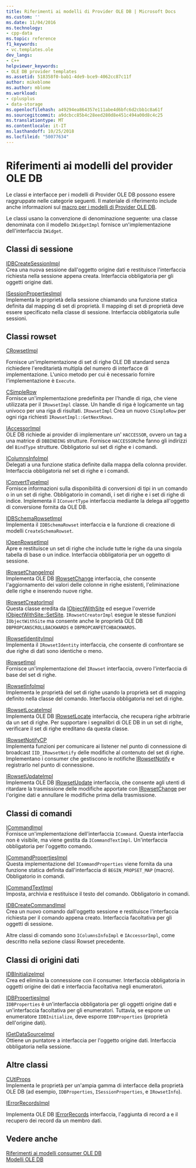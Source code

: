 ```yaml
---
title: Riferimenti ai modelli di Provider OLE DB | Microsoft Docs
ms.custom: ''
ms.date: 11/04/2016
ms.technology:
- cpp-data
ms.topic: reference
f1_keywords:
- vc.templates.ole
dev_langs:
- C++
helpviewer_keywords:
- OLE DB provider templates
ms.assetid: 518358f0-bab1-4de9-bce9-4062cc87c11f
author: mikeblome
ms.author: mblome
ms.workload:
- cplusplus
- data-storage
ms.openlocfilehash: a49294ea864357e111abe4d6bfc6d2cbb1c8a61f
ms.sourcegitcommit: a9dcbcc85b4c28eed280d8e451c494a00d8c4c25
ms.translationtype: MT
ms.contentlocale: it-IT
ms.lasthandoff: 10/25/2018
ms.locfileid: "50077634"
---
```

# <a name="ole-db-provider-templates-reference"></a>Riferimenti ai modelli del provider OLE DB

Le classi e interfacce per i modelli di Provider OLE DB possono essere raggruppate nelle categorie seguenti. Il materiale di riferimento include anche informazioni sul [macro per i modelli di Provider OLE DB](../../data/oledb/macros-for-ole-db-provider-templates.md).

Le classi usano la convenzione di denominazione seguente: una classe denominata con il modello `IWidgetImpl` fornisce un'implementazione dell'interfaccia `IWidget`.

## <a name="session-classes"></a>Classi di sessione

[IDBCreateSessionImpl](../../data/oledb/idbcreatesessionimpl-class.md)<br/>
Crea una nuova sessione dall'oggetto origine dati e restituisce l'interfaccia richiesta nella sessione appena creata. Interfaccia obbligatoria per gli oggetti origine dati.

[ISessionPropertiesImpl](../../data/oledb/isessionpropertiesimpl-class.md)<br/>
Implementa le proprietà della sessione chiamando una funzione statica definita dal mapping di set di proprietà. Il mapping di set di proprietà deve essere specificato nella classe di sessione. Interfaccia obbligatoria sulle sessioni.

## <a name="rowset-classes"></a>Classi rowset

[CRowsetImpl](../../data/oledb/crowsetimpl-class.md)

Fornisce un'implementazione di set di righe OLE DB standard senza richiedere l'ereditarietà multipla del numero di interfacce di implementazione. L'unico metodo per cui è necessario fornire l'implementazione è `Execute`.

[CSimpleRow](../../data/oledb/csimplerow-class.md)<br/>
Fornisce un'implementazione predefinita per l'handle di riga, che viene utilizzata per il `IRowsetImpl` classe. Un handle di riga è logicamente un tag univoco per una riga di risultati. `IRowsetImpl` Crea un nuovo `CSimpleRow` per ogni riga richiesti `IRowsetImpl::GetNextRows`.

[IAccessorImpl](../../data/oledb/iaccessorimpl-class.md)<br/>
OLE DB richiede ai provider di implementare un' `HACCESSOR`, ovvero un tag a una matrice di `DBBINDING` strutture. Fornisce `HACCESSOR`che fanno gli indirizzi del `BindType` strutture. Obbligatorio sul set di righe e i comandi.

[IColumnsInfoImpl](../../data/oledb/icolumnsinfoimpl-class.md)<br/>
Delegati a una funzione statica definite dalla mappa della colonna provider. Interfaccia obbligatoria nel set di righe e i comandi.

[IConvertTypeImpl](../../data/oledb/iconverttypeimpl-class.md)<br/>
Fornisce informazioni sulla disponibilità di conversioni di tipi in un comando o in un set di righe. Obbligatorio in comandi, i set di righe e i set di righe di indice. Implementa il `IConvertType` interfaccia mediante la delega all'oggetto di conversione fornita da OLE DB.

[IDBSchemaRowsetImpl](../../data/oledb/idbschemarowsetimpl-class.md)<br/>
Implementa il `IDBSchemaRowset` interfaccia e la funzione di creazione di modelli `CreateSchemaRowset`.

[IOpenRowsetImpl](../../data/oledb/iopenrowsetimpl-class.md)<br/>
Apre e restituisce un set di righe che include tutte le righe da una singola tabella di base o un indice. Interfaccia obbligatoria per un oggetto di sessione.

[IRowsetChangeImpl](../../data/oledb/irowsetchangeimpl-class.md)<br/>
Implementa OLE DB [IRowsetChange](/previous-versions/windows/desktop/ms715790) interfaccia, che consente l'aggiornamento dei valori delle colonne in righe esistenti, l'eliminazione delle righe e inserendo nuove righe.

[IRowsetCreatorImpl](../../data/oledb/irowsetcreatorimpl-class.md)<br/>
Questa classe eredita da [IObjectWithSite](/windows/desktop/api/ocidl/nn-ocidl-iobjectwithsite) ed esegue l'override [IObjectWithSite::SetSite](/windows/desktop/api/ocidl/nf-ocidl-iobjectwithsite-setsite). `IRowsetCreatorImpl` esegue le stesse funzioni `IObjectWithSite` ma consente anche le proprietà OLE DB `DBPROPCANSCROLLBACKWARDS` e `DBPROPCANFETCHBACKWARDS`.

[IRowsetIdentityImpl](../../data/oledb/irowsetidentityimpl-class.md)<br/>
Implementa il `IRowsetIdentity` interfaccia, che consente di confrontare se due righe di dati sono identiche o meno.

[IRowsetImpl](../../data/oledb/irowsetimpl-class.md)<br/>
Fornisce un'implementazione del `IRowset` interfaccia, ovvero l'interfaccia di base del set di righe.

[IRowsetInfoImpl](../../data/oledb/irowsetinfoimpl-class.md)<br/>
Implementa le proprietà del set di righe usando la proprietà set di mapping definito nella classe del comando. Interfaccia obbligatoria nel set di righe.

[IRowsetLocateImpl](../../data/oledb/irowsetlocateimpl-class.md)<br/>
Implementa OLE DB [IRowsetLocate](/previous-versions/windows/desktop/ms721190) interfaccia, che recupera righe arbitrarie da un set di righe. Per supportare i segnalibri di OLE DB in un set di righe, verificare il set di righe ereditano da questa classe.

[IRowsetNotifyCP](../../data/oledb/irowsetnotifycp-class.md)<br/>
Implementa funzioni per comunicare ai listener nel punto di connessione di broadcast `IID_IRowsetNotify` delle modifiche al contenuto del set di righe. Implementano i consumer che gestiscono le notifiche [IRowsetNotify](/previous-versions/windows/desktop/ms712959) e registrarlo nel punto di connessione.

[IRowsetUpdateImpl](../../data/oledb/irowsetupdateimpl-class.md)<br/>
Implementa OLE DB [IRowsetUpdate](/previous-versions/windows/desktop/ms714401) interfaccia, che consente agli utenti di ritardare la trasmissione delle modifiche apportate con [IRowsetChange](/previous-versions/windows/desktop/ms715790) per l'origine dati e annullare le modifiche prima della trasmissione.

## <a name="command-classes"></a>Classi di comandi

[ICommandImpl](../../data/oledb/icommandimpl-class.md)<br/>
Fornisce un'implementazione dell'interfaccia `ICommand`. Questa interfaccia non è visibile, ma viene gestita da `ICommandTextImpl`. Un'interfaccia obbligatoria per l'oggetto comando.

[ICommandPropertiesImpl](../../data/oledb/icommandpropertiesimpl-class.md)<br/>
Questa implementazione del `ICommandProperties` viene fornita da una funzione statica definita dall'interfaccia di `BEGIN_PROPSET_MAP` (macro). Obbligatorio in comandi.

[ICommandTextImpl](../../data/oledb/icommandtextimpl-class.md)<br/>
Imposta, archivia e restituisce il testo del comando. Obbligatorio in comandi.

[IDBCreateCommandImpl](../../data/oledb/idbcreatecommandimpl-class.md)<br/>
Crea un nuovo comando dall'oggetto sessione e restituisce l'interfaccia richiesta per il comando appena creato. Interfaccia facoltativa per gli oggetti di sessione.

Altre classi di comando sono `IColumnsInfoImpl` e `IAccessorImpl`, come descritto nella sezione classi Rowset precedente.

## <a name="data-source-classes"></a>Classi di origini dati

[IDBInitializeImpl](../../data/oledb/idbinitializeimpl-class.md)<br/>
Crea ed elimina la connessione con il consumer. Interfaccia obbligatoria in oggetti origine dei dati e interfaccia facoltativa negli enumeratori.

[IDBPropertiesImpl](../../data/oledb/idbpropertiesimpl-class.md)<br/>
`IDBProperties` è un'interfaccia obbligatoria per gli oggetti origine dati e un'interfaccia facoltativa per gli enumeratori. Tuttavia, se espone un enumeratore `IDBInitialize`, deve esporre `IDBProperties` (proprietà dell'origine dati).

[IGetDataSourceImpl](../../data/oledb/igetdatasourceimpl-class.md)<br/>
Ottiene un puntatore a interfaccia per l'oggetto origine dati. Interfaccia obbligatoria nella sessione.

## <a name="other-classes"></a>Altre classi

[CUtlProps](../../data/oledb/cutlprops-class.md)<br/>
Implementa le proprietà per un'ampia gamma di interfacce della proprietà OLE DB (ad esempio, `IDBProperties`, `ISessionProperties`, e `IRowsetInfo`).

[IErrorRecordsImpl](../../data/oledb/ierrorrecordsimpl-class.md)

Implementa OLE DB [IErrorRecords](/previous-versions/windows/desktop/ms718112) interfaccia, l'aggiunta di record a e il recupero dei record da un membro dati.

## <a name="see-also"></a>Vedere anche

[Riferimenti ai modelli consumer OLE DB](../../data/oledb/ole-db-consumer-templates-reference.md)<br/>
[Modelli OLE DB](../../data/oledb/ole-db-templates.md)